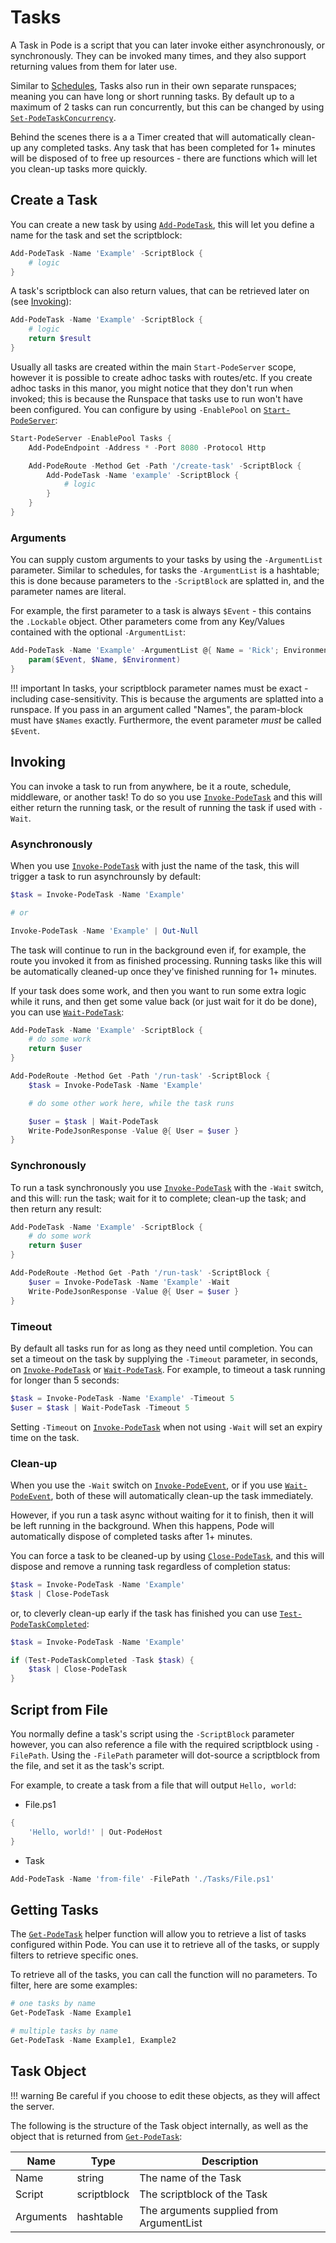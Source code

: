 # Tasks

A Task in Pode is a script that you can later invoke either asynchronously, or synchronously. They can be invoked many times, and they also support returning values from them for later use.

Similar to [Schedules](../Schedules), Tasks also run in their own separate runspaces; meaning you can have long or short running tasks. By default up to a maximum of 2 tasks can run concurrently, but this can be changed by using [`Set-PodeTaskConcurrency`](../../Functions/Tasks/Set-PodeTaskConcurrency).

Behind the scenes there is a a Timer created that will automatically clean-up any completed tasks. Any task that has been completed for 1+ minutes will be disposed of to free up resources - there are functions which will let you clean-up tasks more quickly.

## Create a Task

You can create a new task by using [`Add-PodeTask`](../../Functions/Tasks/Add-PodeTask), this will let you define a name for the task and set the scriptblock:

```powershell
Add-PodeTask -Name 'Example' -ScriptBlock {
    # logic
}
```

A task's scriptblock can also return values, that can be retrieved later on (see [Invoking](#Invoking)):

```powershell
Add-PodeTask -Name 'Example' -ScriptBlock {
    # logic
    return $result
}
```

Usually all tasks are created within the main `Start-PodeServer` scope, however it is possible to create adhoc tasks with routes/etc. If you create adhoc tasks in this manor, you might notice that they don't run when invoked; this is because the Runspace that tasks use to run won't have been configured. You can configure by using `-EnablePool` on [`Start-PodeServer`](../../Functions/Core/Start-PodeServer):

```powershell
Start-PodeServer -EnablePool Tasks {
    Add-PodeEndpoint -Address * -Port 8080 -Protocol Http

    Add-PodeRoute -Method Get -Path '/create-task' -ScriptBlock {
        Add-PodeTask -Name 'example' -ScriptBlock {
            # logic
        }
    }
}
```

### Arguments

You can supply custom arguments to your tasks by using the `-ArgumentList` parameter. Similar to schedules, for tasks the `-ArgumentList` is a hashtable; this is done because parameters to the `-ScriptBlock` are splatted in, and the parameter names are literal.

For example, the first parameter to a task is always `$Event` - this contains the `.Lockable` object. Other parameters come from any Key/Values contained with the optional `-ArgumentList`:

```powershell
Add-PodeTask -Name 'Example' -ArgumentList @{ Name = 'Rick'; Environment = 'Multiverse' } -ScriptBlock {
    param($Event, $Name, $Environment)
}
```

!!! important
    In tasks, your scriptblock parameter names must be exact - including case-sensitivity. This is because the arguments are splatted into a runspace. If you pass in an argument called "Names", the param-block must have `$Names` exactly. Furthermore, the event parameter *must* be called `$Event`.

## Invoking

You can invoke a task to run from anywhere, be it a route, schedule, middleware, or another task! To do so you use [`Invoke-PodeTask`](../../Functions/Tasks/Invoke-PodeTask) and this will either return the running task, or the result of running the task if used with `-Wait`.

### Asynchronously

When you use [`Invoke-PodeTask`](../../Functions/Tasks/Invoke-PodeTask) with just the name of the task, this will trigger a task to run asynchrounsly by default:

```powershell
$task = Invoke-PodeTask -Name 'Example'

# or

Invoke-PodeTask -Name 'Example' | Out-Null
```

The task will continue to run in the background even if, for example, the route you invoked it from as finished processing. Running tasks like this will be automatically cleaned-up once they've finished running for 1+ minutes.

If your task does some work, and then you want to run some extra logic while it runs, and then get some value back (or just wait for it do be done), you can use [`Wait-PodeTask`](../../Functions/Tasks/Wait-PodeTask):

```powershell
Add-PodeTask -Name 'Example' -ScriptBlock {
    # do some work
    return $user
}

Add-PodeRoute -Method Get -Path '/run-task' -ScriptBlock {
    $task = Invoke-PodeTask -Name 'Example'

    # do some other work here, while the task runs

    $user = $task | Wait-PodeTask
    Write-PodeJsonResponse -Value @{ User = $user }
}
```

### Synchronously

To run a task synchronously you use [`Invoke-PodeTask`](../../Functions/Tasks/Invoke-PodeTask) with the `-Wait` switch, and this will: run the task; wait for it to complete; clean-up the task; and then return any result:

```powershell
Add-PodeTask -Name 'Example' -ScriptBlock {
    # do some work
    return $user
}

Add-PodeRoute -Method Get -Path '/run-task' -ScriptBlock {
    $user = Invoke-PodeTask -Name 'Example' -Wait
    Write-PodeJsonResponse -Value @{ User = $user }
}
```

### Timeout

By default all tasks run for as long as they need until completion. You can set a timeout on the task by supplying the `-Timeout` parameter, in seconds, on [`Invoke-PodeTask`](../../Functions/Tasks/Invoke-PodeTask) or [`Wait-PodeTask`](../../Functions/Tasks/Wait-PodeTask). For example, to timeout a task running for longer than 5 seconds:

```powershell
$task = Invoke-PodeTask -Name 'Example' -Timeout 5
$user = $task | Wait-PodeTask -Timeout 5
```

Setting `-Timeout` on [`Invoke-PodeTask`](../../Functions/Tasks/Invoke-PodeTask) when not using `-Wait` will set an expiry time on the task.

### Clean-up

When you use the `-Wait` switch on [`Invoke-PodeEvent`](../../Functions//Invoke-PodeEvent), or if you use [`Wait-PodeEvent`](../../Functions//Wait-PodeEvent), both of these will automatically clean-up the task immediately.

However, if you run a task async without waiting for it to finish, then it will be left running in the background. When this happens, Pode will automatically dispose of completed tasks after 1+ minutes.

You can force a task to be cleaned-up by using [`Close-PodeTask`](../../Functions/Tasks/Close-PodeTask), and this will dispose and remove a running task regardless of completion status:

```powershell
$task = Invoke-PodeTask -Name 'Example'
$task | Close-PodeTask
```

or, to cleverly clean-up early if the task has finished you can use [`Test-PodeTaskCompleted`](../../Functions/Tasks/Test-PodeTaskCompleted):

```powershell
$task = Invoke-PodeTask -Name 'Example'

if (Test-PodeTaskCompleted -Task $task) {
    $task | Close-PodeTask
}
```

## Script from File

You normally define a task's script using the `-ScriptBlock` parameter however, you can also reference a file with the required scriptblock using `-FilePath`. Using the `-FilePath` parameter will dot-source a scriptblock from the file, and set it as the task's script.

For example, to create a task from a file that will output `Hello, world`:

* File.ps1
```powershell
{
    'Hello, world!' | Out-PodeHost
}
```

* Task
```powershell
Add-PodeTask -Name 'from-file' -FilePath './Tasks/File.ps1'
```

## Getting Tasks

The [`Get-PodeTask`](../../Functions/Tasks/Get-PodeTask) helper function will allow you to retrieve a list of tasks configured within Pode. You can use it to retrieve all of the tasks, or supply filters to retrieve specific ones.

To retrieve all of the tasks, you can call the function will no parameters. To filter, here are some examples:

```powershell
# one tasks by name
Get-PodeTask -Name Example1

# multiple tasks by name
Get-PodeTask -Name Example1, Example2
```

## Task Object

!!! warning
    Be careful if you choose to edit these objects, as they will affect the server.

The following is the structure of the Task object internally, as well as the object that is returned from [`Get-PodeTask`](../../Functions/Tasks/Get-PodeTask):

| Name | Type | Description |
| ---- | ---- | ----------- |
| Name | string | The name of the Task |
| Script | scriptblock | The scriptblock of the Task |
| Arguments | hashtable | The arguments supplied from ArgumentList |
